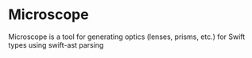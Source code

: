 # Microscope
Microscope is a tool for generating optics (lenses, prisms, etc.) for Swift types using swift-ast parsing
